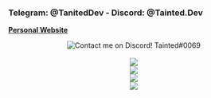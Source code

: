 ### Telegram: @TanitedDev - Discord: @Tainted.Dev

[**Personal Website**](tainted.dev) 

<div align="center">
<img align="center" src="https://discord.c99.nl/widget/theme-2/523827341030457365.png" alt="Contact me on Discord! Tainted#0069">
  <br>
  <br>
  
<img align="center" src="https://github-readme-activity-graph.vercel.app/graph?username=Tainted06&theme=react-dark"/>
  
<br>
<img align="center" src="https://github-readme-stats.vercel.app/api?username=Tainted06&show_icons=true&theme=tokyonight"/>
<br>
<img align="center" src="https://github-readme-stats.vercel.app/api/top-langs/?username=Tainted06&layout=compact&theme=tokyonight"/>
<br>
<img align="center" src="https://komarev.com/ghpvc/?username=Tainted06"/>
</div>

